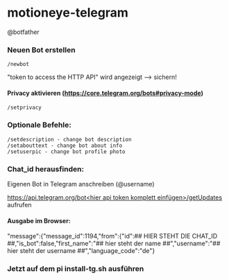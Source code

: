# motioneye-telegram

@botfather

### Neuen Bot erstellen

    /newbot

"token to access the HTTP API" wird angezeigt --> sichern!

#### Privacy aktivieren (https://core.telegram.org/bots#privacy-mode)
    /setprivacy

### Optionale Befehle:
    /setdescription - change bot description
    /setabouttext - change bot about info
    /setuserpic - change bot profile photo

### Chat_id herausfinden:
Eigenen Bot in Telegram anschreiben (@username)

[https://api.telegram.org/bot<hier api token komplett einfügen>/getUpdates](https://api.telegram.org/bot%3Chier%20api%20token%20komplett%20einf%C3%BCgen%3E/getUpdates) aufrufen

#### Ausgabe im Browser:
"message":{"message_id":1194,"from":{"id":## HIER STEHT DIE CHAT_ID ##,"is_bot":false,"first_name":"## hier steht der name ##","username":"## hier steht der username ##","language_code":"de"}

### Jetzt auf dem pi install-tg.sh ausführen
